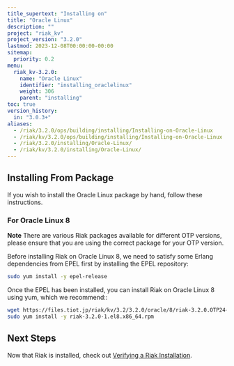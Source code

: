 ```yaml
---
title_supertext: "Installing on"
title: "Oracle Linux"
description: ""
project: "riak_kv"
project_version: "3.2.0"
lastmod: 2023-12-08T00:00:00-00:00
sitemap:
  priority: 0.2
menu:
  riak_kv-3.2.0:
    name: "Oracle Linux"
    identifier: "installing_oraclelinux"
    weight: 306
    parent: "installing"
toc: true
version_history:
  in: "3.0.3+"
aliases:
  - /riak/3.2.0/ops/building/installing/Installing-on-Oracle-Linux
  - /riak/kv/3.2.0/ops/building/installing/Installing-on-Oracle-Linux
  - /riak/3.2.0/installing/Oracle-Linux/
  - /riak/kv/3.2.0/installing/Oracle-Linux/
---
```


[install source index]: {{<baseurl>}}riak/kv/3.2.0/setup/installing/source
[install source erlang]: {{<baseurl>}}riak/kv/3.2.0/setup/installing/source/erlang
[install verify]: {{<baseurl>}}riak/kv/3.2.0/setup/installing/verify

## Installing From Package

If you wish to install the Oracle Linux package by hand, follow these
instructions.

### For Oracle Linux 8

**Note** There are various Riak packages available for different OTP versions, please ensure that you are using the correct package for your OTP version.

Before installing Riak on Oracle Linux 8, we need to satisfy some Erlang dependencies
from EPEL first by installing the EPEL repository:

```bash
sudo yum install -y epel-release
```

Once the EPEL has been installed, you can install Riak on Oracle Linux 8 using yum, which we recommend::

```bash
wget https://files.tiot.jp/riak/kv/3.2/3.2.0/oracle/8/riak-3.2.0.OTP24-1.el8.x86_64.rpm
sudo yum install -y riak-3.2.0-1.el8.x86_64.rpm
```

## Next Steps

Now that Riak is installed, check out [Verifying a Riak Installation][install verify].


